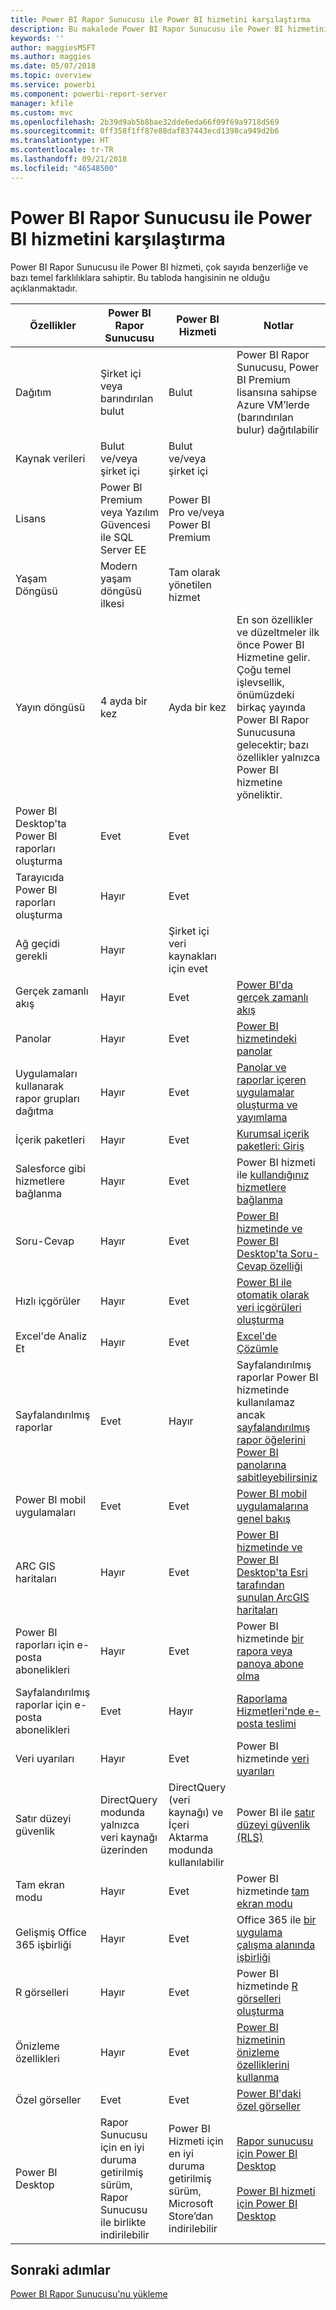 ```yaml
---
title: Power BI Rapor Sunucusu ile Power BI hizmetini karşılaştırma
description: Bu makalede Power BI Rapor Sunucusu ile Power BI hizmetinin özellikleri karşılaştırılmaktadır.
keywords: ''
author: maggiesMSFT
ms.author: maggies
ms.date: 05/07/2018
ms.topic: overview
ms.service: powerbi
ms.component: powerbi-report-server
manager: kfile
ms.custom: mvc
ms.openlocfilehash: 2b39d9ab5b8bae32dde6eda66f09f69a9718d569
ms.sourcegitcommit: 0ff358f1ff87e88daf837443ecd1398ca949d2b6
ms.translationtype: HT
ms.contentlocale: tr-TR
ms.lasthandoff: 09/21/2018
ms.locfileid: "46548500"
---
```

# <a name="comparing-power-bi-report-server-and-the-power-bi-service"></a>Power BI Rapor Sunucusu ile Power BI hizmetini karşılaştırma

Power BI Rapor Sunucusu ile Power BI hizmeti, çok sayıda benzerliğe ve bazı temel farklılıklara sahiptir. Bu tabloda hangisinin ne olduğu açıklanmaktadır.

| Özellikler | Power BI Rapor Sunucusu | Power BI Hizmeti | Notlar
|---------|---------|---------|---------|
| Dağıtım | Şirket içi veya barındırılan bulut | Bulut | Power BI Rapor Sunucusu, Power BI Premium lisansına sahipse Azure VM’lerde (barındırılan bulur) dağıtılabilir
| Kaynak verileri | Bulut ve/veya şirket içi | Bulut ve/veya şirket içi |  
| Lisans | Power BI Premium veya Yazılım Güvencesi ile SQL Server EE | Power BI Pro ve/veya Power BI Premium |  
| Yaşam Döngüsü | Modern yaşam döngüsü ilkesi | Tam olarak yönetilen hizmet |  
| Yayın döngüsü | 4 ayda bir kez | Ayda bir kez | En son özellikler ve düzeltmeler ilk önce Power BI Hizmetine gelir. Çoğu temel işlevsellik, önümüzdeki birkaç yayında Power BI Rapor Sunucusuna gelecektir; bazı özellikler yalnızca Power BI hizmetine yöneliktir.
| Power BI Desktop'ta Power BI raporları oluşturma | Evet | Evet |  
| Tarayıcıda Power BI raporları oluşturma | Hayır | Evet |  
| Ağ geçidi gerekli | Hayır | Şirket içi veri kaynakları için evet |  
| Gerçek zamanlı akış | Hayır | Evet | [Power BI'da gerçek zamanlı akış](../service-real-time-streaming.md)
| Panolar | Hayır | Evet | [Power BI hizmetindeki panolar](../consumer/end-user-dashboards.md) 
| Uygulamaları kullanarak rapor grupları dağıtma | Hayır | Evet | [Panolar ve raporlar içeren uygulamalar oluşturma ve yayımlama](../consumer/end-user-create-apps.md) 
| İçerik paketleri | Hayır | Evet | [Kurumsal içerik paketleri: Giriş](../service-organizational-content-pack-introduction.md) 
| Salesforce gibi hizmetlere bağlanma | Hayır | Evet | Power BI hizmeti ile [kullandığınız hizmetlere bağlanma](../consumer/end-user-connect-to-services.md)
| Soru-Cevap | Hayır | Evet | [Power BI hizmetinde ve Power BI Desktop'ta Soru-Cevap özelliği](../consumer/end-user-q-and-a.md) 
| Hızlı içgörüler | Hayır | Evet | [Power BI ile otomatik olarak veri içgörüleri oluşturma](../consumer/end-user-insights.md) 
| Excel'de Analiz Et | Hayır | Evet | [Excel'de Çözümle](../service-analyze-in-excel.md) 
| Sayfalandırılmış raporlar | Evet | Hayır | Sayfalandırılmış raporlar Power BI hizmetinde kullanılamaz ancak [sayfalandırılmış rapor öğelerini Power BI panolarına sabitleyebilirsiniz](https://docs.microsoft.com/sql/reporting-services/pin-reporting-services-items-to-power-bi-dashboards)
| Power BI mobil uygulamaları | Evet | Evet | [Power BI mobil uygulamalarına genel bakış](../consumer/mobile/mobile-apps-for-mobile-devices.md) 
| ARC GIS haritaları | Hayır | Evet | [Power BI hizmetinde ve Power BI Desktop'ta Esri tarafından sunulan ArcGIS haritaları](../power-bi-visualization-arcgis.md)
| Power BI raporları için e-posta abonelikleri | Hayır | Evet | Power BI hizmetinde [bir rapora veya panoya abone olma](../consumer/end-user-subscribe.md) 
| Sayfalandırılmış raporlar için e-posta abonelikleri | Evet | Hayır | [Raporlama Hizmetleri'nde e-posta teslimi](https://docs.microsoft.com/sql/reporting-services/subscriptions/e-mail-delivery-in-reporting-services)  
| Veri uyarıları | Hayır | Evet | Power BI hizmetinde [veri uyarıları](../service-set-data-alerts.md)
| Satır düzeyi güvenlik | DirectQuery modunda yalnızca veri kaynağı üzerinden | DirectQuery (veri kaynağı) ve İçeri Aktarma modunda kullanılabilir | Power BI ile [satır düzeyi güvenlik (RLS)](../service-admin-rls.md) 
| Tam ekran modu | Hayır | Evet | Power BI hizmetinde [tam ekran modu](../service-fullscreen-mode.md) 
| Gelişmiş Office 365 işbirliği | Hayır | Evet | Office 365 ile [bir uygulama çalışma alanında işbirliği](../service-collaborate-power-bi-workspace.md) 
| R görselleri | Hayır | Evet | Power BI hizmetinde [R görselleri oluşturma](../visuals/service-r-visuals.md)  
| Önizleme özellikleri | Hayır | Evet | [Power BI hizmetinin önizleme özelliklerini kullanma](../consumer/end-user-preview-features.md) 
| Özel görseller | Evet | Evet | [Power BI'daki özel görseller](../power-bi-custom-visuals.md) 
| Power BI Desktop | Rapor Sunucusu için en iyi duruma getirilmiş sürüm, Rapor Sunucusu ile birlikte indirilebilir | Power BI Hizmeti için en iyi duruma getirilmiş sürüm, Microsoft Store’dan indirilebilir | [Rapor sunucusu için Power BI Desktop](https://powerbi.microsoft.com/report-server/) <br><br> [Power BI hizmeti için Power BI Desktop](http://aka.ms/pbidesktopstore)

## <a name="next-steps"></a>Sonraki adımlar
[Power BI Rapor Sunucusu'nu yükleme](install-report-server.md)  



